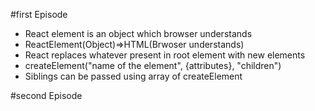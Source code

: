 #first Episode
* React element is an object which browser understands
* ReactElement(Object)=>HTML(Brwoser understands)
* React replaces whatever present in root element with new elements
* createElement("name of the element", {attributes}, "children")
* Siblings can be passed using array of createElement

#second Episode
